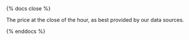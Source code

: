 {% docs close %}

The price at the close of the hour, as best provided by our data sources.

{% enddocs %}
